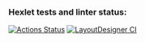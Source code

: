 ### Hexlet tests and linter status:
[![Actions Status](https://github.com/256sha9gag/layout-designer-project-lvl1/workflows/hexlet-check/badge.svg)](https://github.com/256sha9gag/layout-designer-project-lvl1/actions)
[![LayoutDesigner CI](https://github.com/256sha9gag/layout-designer-project-lvl1/actions/workflows/htmlcss.yml/badge.svg?event=push)](https://github.com/256sha9gag/layout-designer-project-lvl1/actions/workflows/htmlcss.yml)
